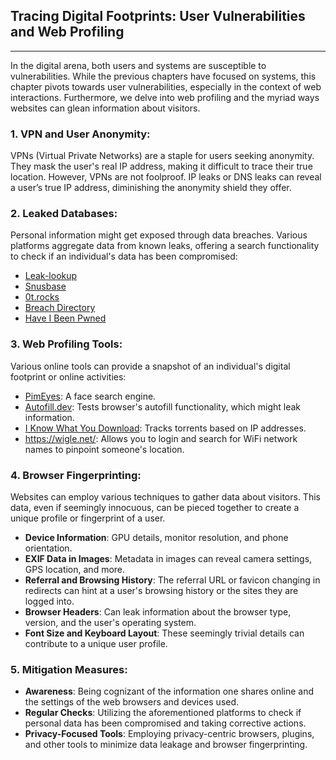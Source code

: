 ## Tracing Digital Footprints: User Vulnerabilities and Web Profiling

---

In the digital arena, both users and systems are susceptible to vulnerabilities. While the previous chapters have focused on systems, this chapter pivots towards user vulnerabilities, especially in the context of web interactions. Furthermore, we delve into web profiling and the myriad ways websites can glean information about visitors.

### 1. **VPN and User Anonymity:**

VPNs (Virtual Private Networks) are a staple for users seeking anonymity. They mask the user's real IP address, making it difficult to trace their true location. However, VPNs are not foolproof. IP leaks or DNS leaks can reveal a user’s true IP address, diminishing the anonymity shield they offer.

### 2. **Leaked Databases:**

Personal information might get exposed through data breaches. Various platforms aggregate data from known leaks, offering a search functionality to check if an individual's data has been compromised:

- [Leak-lookup](https://leak-lookup.com/search)
- [Snusbase](https://snusbase.com/search)
- [0t.rocks](https://search.0t.rocks/)
- [Breach Directory](https://breachdirectory.org/)
- [Have I Been Pwned](https://haveibeenpwned.com/)

### 3. **Web Profiling Tools:**

Various online tools can provide a snapshot of an individual's digital footprint or online activities:

- [PimEyes](https://pimeyes.com/): A face search engine.
- [Autofill.dev](https://autofill.dev/): Tests browser's autofill functionality, which might leak information.
- [I Know What You Download](https://iknowwhatyoudownload.com/): Tracks torrents based on IP addresses.
- https://wigle.net/: Allows you to login and search for WiFi network names to pinpoint someone's location.

### 4. **Browser Fingerprinting:**

Websites can employ various techniques to gather data about visitors. This data, even if seemingly innocuous, can be pieced together to create a unique profile or fingerprint of a user.

- **Device Information**: GPU details, monitor resolution, and phone orientation.
- **EXIF Data in Images**: Metadata in images can reveal camera settings, GPS location, and more.
- **Referral and Browsing History**: The referral URL or favicon changing in redirects can hint at a user's browsing history or the sites they are logged into.
- **Browser Headers**: Can leak information about the browser type, version, and the user's operating system.
- **Font Size and Keyboard Layout**: These seemingly trivial details can contribute to a unique user profile.

### 5. **Mitigation Measures:**

- **Awareness**: Being cognizant of the information one shares online and the settings of the web browsers and devices used.
- **Regular Checks**: Utilizing the aforementioned platforms to check if personal data has been compromised and taking corrective actions.
- **Privacy-Focused Tools**: Employing privacy-centric browsers, plugins, and other tools to minimize data leakage and browser fingerprinting.
